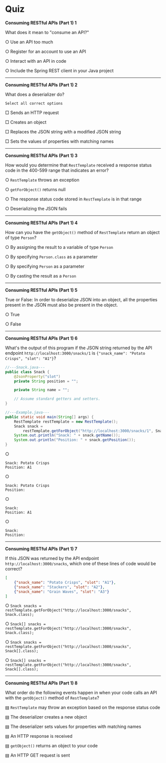 # Quiz

**Consuming RESTful APIs (Part 1) 1**

What does it mean to "consume an API?"

○ Use an API too much

○ Register for an account to use an API

○ Interact with an API in code

○ Include the Spring REST client in your Java project

---

**Consuming RESTful APIs (Part 1) 2**

What does a deserializer do?

	Select all correct options

□ Sends an HTTP request

□ Creates an object

□ Replaces the JSON string with a modified JSON string

□ Sets the values of properties with matching names

---

**Consuming RESTful APIs (Part 1) 3**

How would you determine that `RestTemplate` received a response status code in the 400-599 range that indicates an error?

○ `RestTemplate` throws an exception

○ `getForObject()` returns null

○ The response status code stored in `RestTemplate` is in that range

○ Deserializing the JSON fails

---

**Consuming RESTful APIs (Part 1) 4**

How can you have the `getObject()` method of `RestTemplate` return an object of type `Person`?

○ By assigning the result to a variable of type `Person`

○ By specifying `Person.class` as a parameter

○ By specifying `Person` as a parameter

○ By casting the result as a `Person`

---

**Consuming RESTful APIs (Part 1) 5**

True or False: In order to deserialize JSON into an object, all the properties present in the JSON must also be present in the object.

○ True

○ False

---

**Consuming RESTful APIs (Part 1) 6**

What's the output of this program if the JSON string returned by the API endpoint `http://localhost:3000/snacks/1` is `{"snack_name": "Potato Crisps", "slot": "A1"}`?

```java
//---Snack.java---
public class Snack {
    @JsonProperty("slot")
    private String position = "";

    private String name = "";

    // Assume standard getters and setters.
}

//---Example.java---
public static void main(String[] args) {
    RestTemplate restTemplate = new RestTemplate();
    Snack snack =
        restTemplate.getForObject("http://localhost:3000/snacks/1", Snack.class);
    System.out.println("Snack: " + snack.getName());
    System.out.println("Position: " + snack.getPosition());
}
```

○
```shell
Snack: Potato Crisps  
Position: A1
```

○
```shell
Snack: Potato Crisps  
Position:
```

○
```shell
Snack:  
Position: A1
```

○
```shell
Snack:  
Position:
```

---

**Consuming RESTful APIs (Part 1) 7**

If this JSON was returned by the API endpoint `http://localhost:3000/snacks`, which one of these lines of code would be correct?

```json
[
    {"snack_name": "Potato Crisps", "slot": "A1"},
    {"snack_name": "Stackers", "slot": "A2"},
    {"snack_name": "Grain Waves", "slot": "A3"}
]
```

○ `Snack snacks = restTemplate.getForObject("http://localhost:3000/snacks", Snack.class);`

○ `Snack[] snacks = restTemplate.getForObject("http://localhost:3000/snacks", Snack.class);`

○ `Snack snacks = restTemplate.getForObject("http://localhost:3000/snacks", Snack[].class);`

○ `Snack[] snacks = restTemplate.getForObject("http://localhost:3000/snacks", Snack[].class);`

---

**Consuming RESTful APIs (Part 1) 8**

What order do the following events happen in when your code calls an API with the `getObject()` method of `RestTemplate`?

▤ `RestTemplate` may throw an exception based on the response status code

▤ The deserializer creates a new object

▤ The deserializer sets values for properties with matching names

▤ An HTTP response is received

▤ `getObject()` returns an object to your code

▤ An HTTP GET request is sent